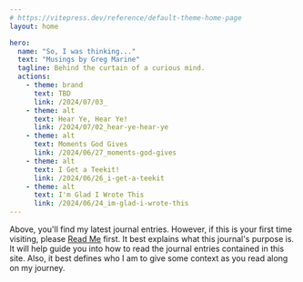 ```yaml
---
# https://vitepress.dev/reference/default-theme-home-page
layout: home

hero:
  name: "So, I was thinking..."
  text: "Musings by Greg Marine"
  tagline: Behind the curtain of a curious mind.
  actions:
    - theme: brand
      text: TBD
      link: /2024/07/03_
    - theme: alt
      text: Hear Ye, Hear Ye!
      link: /2024/07/02_hear-ye-hear-ye
    - theme: alt
      text: Moments God Gives
      link: /2024/06/27_moments-god-gives
    - theme: alt
      text: I Get a Teekit!
      link: /2024/06/26_i-get-a-teekit
    - theme: alt
      text: I'm Glad I Wrote This
      link: /2024/06/24_im-glad-i-wrote-this
---
```


Above, you'll find my latest journal entries. However, if this is your first time visiting, please [Read Me](read-me) first. It best explains what this journal's purpose is. It will help guide you into how to read the journal entries contained in this site. Also, it best defines who I am to give some context as you read along on my journey.